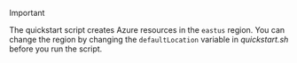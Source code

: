 > [!IMPORTANT]
> The quickstart script creates Azure resources in the `eastus` region. You can change the region by changing the `defaultLocation` variable in *quickstart.sh* before you run the script.